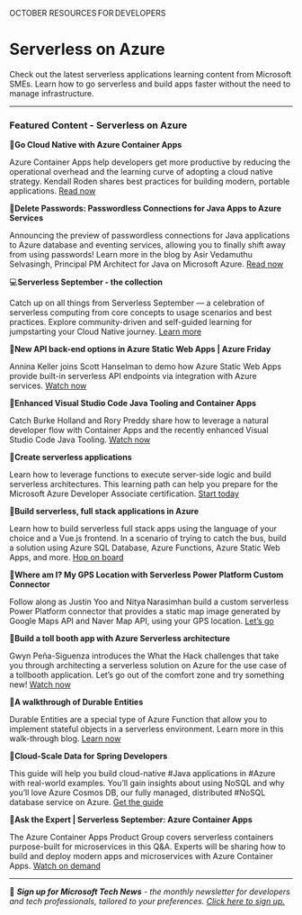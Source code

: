 OCTOBER RESOURCES FOR DEVELOPERS 

# Serverless on Azure

 

Check out the latest serverless applications learning content from Microsoft SMEs. Learn how to go serverless and build apps faster without the need to manage infrastructure. 

 

--- 

### Featured Content - Serverless on Azure 

 

 

:scroll:**Go Cloud Native with Azure Container Apps** 

 

Azure Container Apps help developers get more productive by reducing the operational overhead and the learning curve of adopting a cloud native strategy. Kendall Roden shares best practices for building modern, portable applications. [Read now](https://techcommunity.microsoft.com/t5/apps-on-azure-blog/go-cloud-native-with-azure-container-apps/ba-p/3616407?ocid=AID3045628) 

 

 :scroll:**Delete Passwords: Passwordless Connections for Java Apps to Azure Services** 

 

Announcing the preview of passwordless connections for Java applications to Azure database and eventing services, allowing you to finally shift away from using passwords! Learn more in the blog by Asir Vedamuthu Selvasingh, Principal PM Architect for Java on Microsoft Azure. [Read now](https://techcommunity.microsoft.com/t5/apps-on-azure-blog/delete-passwords-passwordless-connections-for-java-apps-to-azure/ba-p/3638714?ocid=AID3045628) 

:computer:**Serverless September - the collection** 

 

Catch up on all things from Serverless September — a celebration of serverless computing from core concepts to usage scenarios and best practices. Explore community-driven and self-guided learning for jumpstarting your Cloud Native journey. [Learn more](https://azure.github.io/Cloud-Native/serverless-september/?ocid=AID3045628) 


:cinema:**New API back-end options in Azure Static Web Apps | Azure Friday** 

 

Annina Keller joins Scott Hanselman to demo how Azure Static Web Apps provide built-in serverless API endpoints via integration with Azure services. [Watch now](https://learn.microsoft.com/en-us/shows/azure-friday/new-api-back-end-options-in-azure-static-web-apps?ocid=AID3045628) 

 

:cinema:**Enhanced Visual Studio Code Java Tooling and Container Apps** 

 

Catch Burke Holland and Rory Preddy share how to leverage a natural developer flow with Container Apps and the recently enhanced Visual Studio Code Java Tooling. [Watch now](https://docs.microsoft.com/shows/vs-code-livestreams/enhanced-visual-studio-code-java-tooling-and-container-apps?ocid=AID3045628) 

 

:scroll:**Create serverless applications** 
 
Learn how to leverage functions to execute server-side logic and build serverless architectures. This learning path can help you prepare for the Microsoft Azure Developer Associate certification. [Start today](https://docs.microsoft.com/training/paths/create-serverless-applications/?ocid=AID3045628) 

 

:scroll:**Build serverless, full stack applications in Azure** 

 

Learn how to build serverless full stack apps using the language of your choice and a Vue.js frontend. In a scenario of trying to catch the bus, build a solution using Azure SQL Database, Azure Functions, Azure Static Web Apps, and more. [Hop on board](https://docs.microsoft.com/training/paths/build-serverless-full-stack-apps-azure/?ocid=AID3045628) 

 

:scroll:**Where am I? My GPS Location with Serverless Power Platform Custom Connector** 

 

Follow along as Justin Yoo and Nitya Narasimhan build a custom serverless Power Platform connector that provides a static map image generated by Google Maps API and Naver Map API, using your GPS location. [Let’s go](https://azure.github.io/Cloud-Native/blog/28-where-am-i/?ocid=AID3045628) 

 

:cinema:**Build a toll booth app with Azure Serverless architecture** 

 

Gwyn Peña-Siguenza introduces the What the Hack challenges that take you through architecting a serverless solution on Azure for the use case of a tollbooth application. Let’s go out of the comfort zone and try something new! [Watch now](https://www.youtube.com/watch?v=ABwDOd7K5is&list=PLmsFUfdnGr3wg9NCWGYGw0IJORaqXhzLP&index=1?ocid=AID3045628) 

 
:scroll:**A walkthrough of Durable Entities** 

 

Durable Entities are a special type of Azure Function that allow you to implement stateful objects in a serverless environment. Learn more in this walk-through blog. [Learn now](https://techcommunity.microsoft.com/t5/apps-on-azure-blog/a-walkthrough-of-durable-entities/ba-p/3616832?ocid=AID3045628) 

 
:scroll:**Cloud-Scale Data for Spring Developers** 

 

This guide will help you build cloud-native #Java applications in #Azure with real-world examples. You’ll gain insights about using NoSQL and why you’ll love Azure Cosmos DB, our fully managed, distributed #NoSQL database service on Azure. [Get the guide](https://azure.github.io/cloud-scale-data-for-devs-guide/?ocid=AID3045628) 



 

:cinema:**Ask the Expert | Serverless September: Azure Container Apps** 

 

The Azure Container Apps Product Group covers serverless containers purpose-built for microservices in this Q&A. Experts will be sharing how to build and deploy modern apps and microservices with Azure Container Apps. [Watch on demand](https://reactor.microsoft.com/reactor/events/17004/?ocid=AID3045628) 

 


 



 

___  

 

:bookmark: ***Sign up for Microsoft Tech News** - the monthly newsletter for developers and tech professionals, tailored to your preferences. [Click here to sign up.](https://developer.microsoft.com/Newsletter/?ocid=AID3045262)* 